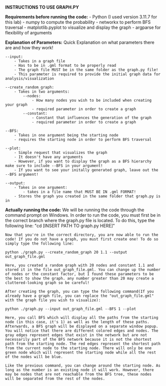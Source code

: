 **INSTRUCTIONS TO USE GRAPH.PY**

**Requirements before running the code:**
    - Python (I used version 3.11.7 for this lab)
    - numpy to compute the probability
    - networkx to perform BFS traversal
    - matplotlib.pyplot to visualize and display the graph
    - argparse for flexibility of arguments

**Explanation of Parameters:**
Quick Explanation on what parameters there are and how they work!

    --input:
        - Takes in a graph file
        - Has to be in .gml format to be properly read
        - The graph file MUST be in the same folder as the graph.py file!
        - This parameter is required to provide the initial graph data for analysis/visualization

    --create_random_graph:
        - Takes in two arguments:
            --nodes:
                - How many nodes you wish to be included when creating your graph
                - required parameter in order to create a graph
            --constant:
                - Constant that influences the generation of the graph
                - required parameter in order to create a graph
    
    --BFS:
        - Takes in one argument being the starting node
        - requires the starting node in order to perform BFS traversal
    
    --plot:
        - Simple request that visualizes the graph
        - It doesn't have any arguments
        - However, if you want to display the graph as a BFS hierarchy make sure to include --BFS in your argument!
        - If you want to see your initally generated graph, leave out the --BFS argument!
    
    --output:
        - Takes in one argument:
            - takes in a file name that MUST BE IN .gml FORMAT!
        - Stores the graph you created in the same folder that graph.py is in

**Actually running the code:**
    We will be running the code through the command prompt on Windows. In order to run the code, you must first be in the correct branch where the graph.py file is located. To do this, type the following line: "cd [INSERT PATH TO graph.py HERE]"

    Now that you're in the correct directory, you are now able to run the code! If you do not have a graph, you must first create one! To do so simply type the following line:

    python ./graph.py --create_random_graph 20 1.1 --output out_graph_file.gml

    Here, you created a random graph with 20 nodes and constant 1.1 and stored it in the file out_graph_file.gml. You can change up the number of nodes or the constant factor, but I found these parameters to be the best to show the graph. any number greater than 20 may create a cluttered-looking graph so be careful!

    After creating the graph, you can type the following command(If you already have a graph file, you can replace the "out_graph_file.gml" with the graph file you wish to visualize):

    python ./graph.py --input out_graph_file.gml --BFS 1 --plot

    Here, you call BFS which will display all the paths from the starting node (in this case, it's 1) as well as the length of these paths. Afterwards, a BFS graph will be displayed on a separate window popup. You will notice that there are different colored edges and nodes. The gray edges represent edges that exist in the network but are not necessarily part of the BFS network because it is not the shortest path from the starting node. The red edges represent the shortest path from the current node to the starting node. There will only be one green node which will represent the starting node while all the rest of the nodes will be blue.

    Like the previous command, you can change around the starting node. As long as the number is an existing node it will work. However, there may be nodes that are not reachable from the BFS tree, these nodes will be separated from the rest of the nodes.